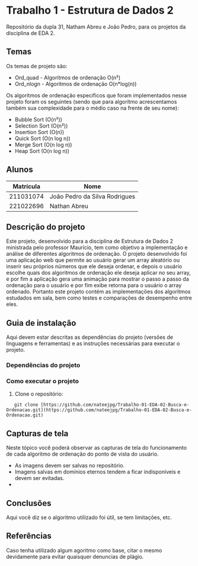 # Trabalho 1 - Estrutura de Dados 2
Repositório da dupla 31, Natham Abreu e João Pedro, para os projetos da disciplina de EDA 2. 

## Temas
Os temas de projeto são:  
 
 - Ord_quad - Algoritmos de ordenação O(n²)  
 - Ord_nlogn - Algoritmos de ordenação O(n*log(n))  
 
Os algoritmos de ordenação específicos que foram implementados nesse projeto foram os seguintes (sendo que para algoritmo acrescentamos também sua complexidade para o médio caso na frente de seu nome): 

 - Bubble Sort (O(n²))
 - Selection Sort (O(n²))
 - Insertion Sort (O(n))
 - Quick Sort (O(n log n))
 - Merge Sort (O(n log n))
 - Heap Sort (O(n log n)) 

  
 
 
## Alunos  
| Matrícula | Nome |  
|-----------------------|-----------------------------------|  
| 211031074 | João Pedro da Silva Rodrigues |  
| 221022696 | Nathan Abreu |  

## Descrição do projeto
Este projeto, desenvolvido para a disciplina de Estrutura de Dados 2 ministrada pelo professor Maurício, tem como objetivo a implementação e análise de diferentes algoritmos de ordenação. O projeto desenvolvido foi uma aplicação web que permite ao usuário gerar um array aleatório ou inserir seu próprios números que ele deseja ordenar, e depois o usuário escolhe quais dos algoritmos de ordenação ele deseja aplicar no seu array, e por fim a aplicação gera uma animação para mostrar o passo a passo da ordenação para o usuário e por fim exibe retorna para o usuário o array ordenado. Portanto este projeto contém as implementações dos algoritmos estudados em sala, bem como testes e comparações de desempenho entre eles.

## Guia de instalação
Aqui devem estar descritas as dependências do projeto (versões de linguagens e ferramentas) e as instruções necessárias para executar o projeto. 
### Dependências do projeto
### Como executar o projeto
1. Clone o repositório:
```
   git clone [https://github.com/nateejpg/Trabalho-01-EDA-02-Busca-e-Ordenacao.git](https://github.com/nateejpg/Trabalho-01-EDA-02-Busca-e-Ordenacao.git)
```
## Capturas de tela
Neste tópico você poderá observar as capturas de tela do funcionamento de cada algoritmo de ordenação do ponto de vista do usuário.  
 - As imagens devem ser salvas no repositório.
 - Imagens salvas em domínios eternos tendem a ficar indisponíveis e devem ser evitadas.   
 - 
## Conclusões
Aqui você diz se o algoritmo utilizado foi útil, se tem limitações, etc.
## Referências
Caso tenha utilizado algum agoritmo como base, citar o mesmo devidamente para  evitar quaisquer denuncias de plágio.
